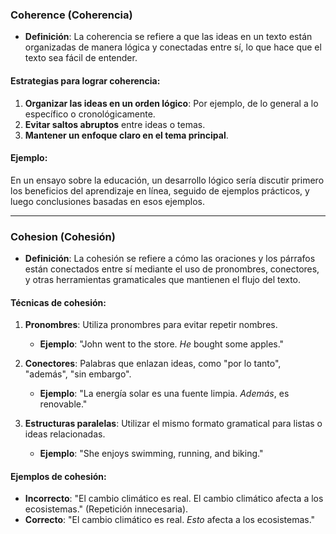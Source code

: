 ### **Coherence (Coherencia)**
- **Definición**: La coherencia se refiere a que las ideas en un texto están organizadas de manera lógica y conectadas entre sí, lo que hace que el texto sea fácil de entender.

#### **Estrategias para lograr coherencia**:
1. **Organizar las ideas en un orden lógico**: Por ejemplo, de lo general a lo específico o cronológicamente.
2. **Evitar saltos abruptos** entre ideas o temas.
3. **Mantener un enfoque claro en el tema principal**.

#### **Ejemplo**:
En un ensayo sobre la educación, un desarrollo lógico sería discutir primero los beneficios del aprendizaje en línea, seguido de ejemplos prácticos, y luego conclusiones basadas en esos ejemplos.

---

### **Cohesion (Cohesión)**
- **Definición**: La cohesión se refiere a cómo las oraciones y los párrafos están conectados entre sí mediante el uso de pronombres, conectores, y otras herramientas gramaticales que mantienen el flujo del texto.

#### **Técnicas de cohesión**:
1. **Pronombres**: Utiliza pronombres para evitar repetir nombres.
   - **Ejemplo**: "John went to the store. *He* bought some apples."
   
2. **Conectores**: Palabras que enlazan ideas, como "por lo tanto", "además", "sin embargo".
   - **Ejemplo**: "La energía solar es una fuente limpia. *Además*, es renovable."

3. **Estructuras paralelas**: Utilizar el mismo formato gramatical para listas o ideas relacionadas.
   - **Ejemplo**: "She enjoys swimming, running, and biking."

#### **Ejemplos de cohesión**:
- **Incorrecto**: "El cambio climático es real. El cambio climático afecta a los ecosistemas." (Repetición innecesaria).
- **Correcto**: "El cambio climático es real. *Esto* afecta a los ecosistemas."